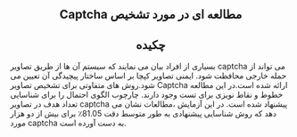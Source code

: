 <div dir="rtl">
  <p align="center">
  <h2 align="center">مطالعه ای در مورد تشخیص Captcha
</h2>
  </p> 
  </hr>
</div>

<div>
  <h2 align="center">چکیده
</h2>
بسیاری از افراد بیان می نمایند که سیستم آن ها از طریق تصاویر captcha می تواند از حمله خارجی محافظت شود. ایمنی تصاویر کپچا بر اساس ساختار پیچیدگی آن تعیین می شود.روش های متفاوتی برای تشخیص تصاویر Captcha ارائه شده است.در این مطالعه خطوط و نقاط نویزی برای تست وجود دارند.
   چارچوب الگوی احتمال را برای شناسایی تعداد هدف در تصاویر captcha پیشنهاد شده است.
  در این آزمایش ،مطالعات نشان می دهد که روش شناسایی پیشنهادی به طور متوسط  دقت 81.05٪ برای بیش از دو هزار مورد captcha به دست آورده است.
</div>

             
